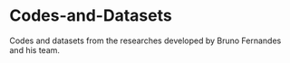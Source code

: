 # Codes-and-Datasets
Codes and datasets from the researches developed by Bruno Fernandes and his team.
